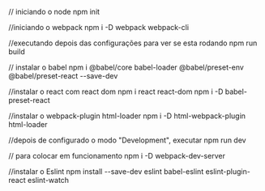 // iniciando o node
npm init

//iniciando o webpack
npm i -D webpack webpack-cli

//executando depois das configurações para ver se esta rodando
npm run build

// instalar o babel
npm i @babel/core babel-loader @babel/preset-env @babel/preset-react --save-dev

//instalar o react com react dom
npm i react react-dom
npm i -D babel-preset-react

//instalar o webpack-plugin html-loader
npm i -D html-webpack-plugin html-loader

//depois de configurado o modo "Development", executar
npm run dev

// para colocar em funcionamento
npm i -D webpack-dev-server

//instalar o Eslint
npm install --save-dev eslint babel-eslint eslint-plugin-react eslint-watch
